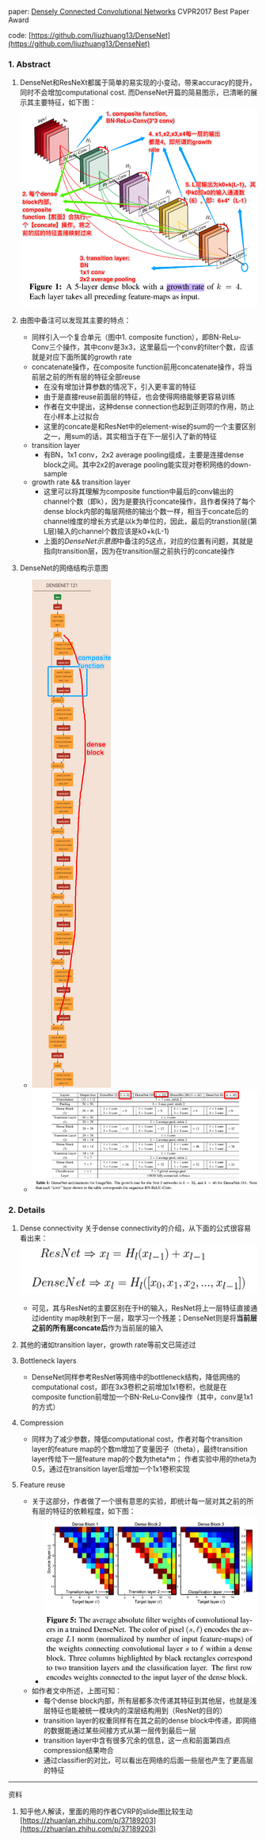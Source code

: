 paper: [Densely Connected Convolutional Networks](http://openaccess.thecvf.com/content_cvpr_2017/papers/Huang_Densely_Connected_Convolutional_CVPR_2017_paper.pdf) CVPR2017 Best Paper Award

code: [https://github.com/liuzhuang13/DenseNet](https://github.com/liuzhuang13/DenseNet)


### 1. Abstract
1. DenseNet和ResNeXt都属于简单的易实现的小变动，带来accuracy的提升，同时不会增加computational cost. 而DenseNet开篇的简易图示，已清晰的展示其主要特征，如下图：
    ![DenseNet示意图](./cls_attachments/cls2_DenseNet_example.png)

2. 由图中备注可以发现其主要的特点：
    * 同样引入一个复合单元（图中1. composite function），即BN-ReLu-Conv三个操作，其中conv是3x3，这里最后一个conv的filter个数，应该就是对应下面所属的growth rate
    * concatenate操作，在composite function前用concatenate操作，将当前层之前的所有层的特征全部reuse
        * 在没有增加计算参数的情况下，引入更丰富的特征
        * 由于是直接reuse前面层的特征，也会使得网络能够更容易训练
        * 作者在文中提出，这种dense connection也起到正则项的作用，防止在小样本上过拟合
        * 这里的concate是和ResNet中的element-wise的sum的一个主要区别之一，用sum的话，其实相当于在下一层引入了新的特征
    * transition layer
        * 有BN，1x1 conv，2x2 average pooling组成，主要是连接dense block之间。其中2x2的average pooling能实现对卷积网络的down-sample
    * growth rate && transition layer
        * 这里可以将其理解为composite function中最后的conv输出的channel个数（即k），因为是要执行concate操作，且作者保持了每个dense block内部的每层网络的输出个数一样，相当于concate后的channel维度的增长方式是以k为单位的，因此，最后的transtion层(第L层)输入的channel个数应该是k0+k(L-1)
        * 上面的*DenseNet示意图*中备注的*5*这点，对应的位置有问题，其就是指向transition层，因为在transition层之前执行的concate操作

3. DenseNet的网络结构示意图
    * ![DenseNet121网络结构](./cls_attachments/cls2_DenseNet_121_struct.png)
    * ![DenseNet网络结构](./cls_attachments/cls2_DenseNet_architecture.png)


### 2. Details
1. Dense connectivity
关于dense connectivity的介绍，从下面的公式很容易看出来：
![DenseNet公式推演](./cls_attachments/cls2_DenseNet_equation.png)

    * 可见，其与ResNet的主要区别在于H的输入，ResNet将上一层特征直接通过identity map映射到下一层，取学习一个残差；DenseNet则是将**当前层之前的所有层concate后**作为当前层的输入

2. 其他的诸如transition layer，growth rate等前文已简述过

3. Bottleneck layers
    * DenseNet同样参考ResNet等网络中的bottleneck结构，降低网络的computational cost，即在3x3卷积之前增加1x1卷积，也就是在composite function前增加一个BN-ReLu-Conv操作（其中，conv是1x1的方式）

4. Compression
    * 同样为了减少参数，降低computational cost，作者对每个transition layer的feature map的个数m增加了变量因子（theta），最终transition layer传给下一层feature map的个数为theta\*m；
    作者实验中用的theta为0.5，通过在transition layer后增加一个1x1卷积实现

5. Feature reuse
    * 关于这部分，作者做了一个很有意思的实验，即统计每一层对其之前的所有层的特征的依赖程度，如下图：
        * ![DenseNet之特征复用](./cls_attachments/cls2_DenseNet_feature_reuse.png)
    * 如作者文中所述，上图可知：
        * 每个dense block内部，所有层都多次传递其特征到其他层，也就是浅层特征也能被统一模块内的深层结构用到（ResNet的目的）
        * transition layer的权重同样有在其之前的dense block中传递，即网络的数据能通过某些间接方式从第一层传到最后一层
        * transition layer中含有很多冗余的信息，这一点和前面第四点compression结果吻合
        * 通过classifier的对比，可以看出在网络的后面一些层也产生了更高层的特征


---

资料
1. 知乎他人解读，里面的用的作者CVRP的slide图比较生动[https://zhuanlan.zhihu.com/p/37189203](https://zhuanlan.zhihu.com/p/37189203)